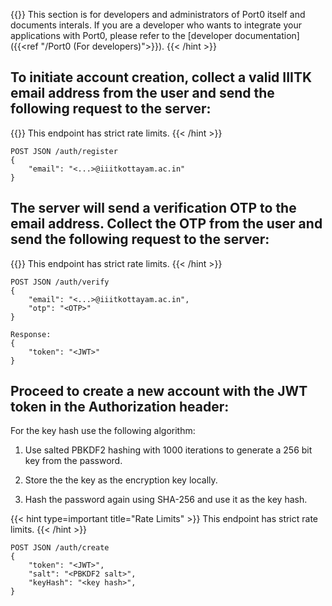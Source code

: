 ---
---

{{<hint type=note title="Note" >}}
This section is for developers and administrators of Port0 itself and documents interals. If you are a developer who wants to integrate your applications with Port0, please refer to the [developer documentation]({{<ref "/Port0 (For developers)">}}).
{{< /hint >}}

## To initiate account creation, collect a valid IIITK email address from the user and send the following request to the server:

{{<hint type=important title="Rate Limits" >}}
This endpoint has strict rate limits.
{{< /hint >}}

```
POST JSON /auth/register
{
    "email": "<...>@iiitkottayam.ac.in"
}
```

## The server will send a verification OTP to the email address. Collect the OTP from the user and send the following request to the server:

{{<hint type=important title="Rate Limits" >}}
This endpoint has strict rate limits.
{{< /hint >}}

```
POST JSON /auth/verify
{
    "email": "<...>@iiitkottayam.ac.in",
    "otp": "<OTP>"
}

Response:
{
    "token": "<JWT>"
}
```

## Proceed to create a new account with the JWT token in the Authorization header:

For the key hash use the following algorithm:

1. Use salted PBKDF2 hashing with 1000 iterations to generate a 256 bit key from the password.

2. Store the the key as the encryption key locally.

3. Hash the password again using SHA-256 and use it as the key hash.

{{< hint type=important title="Rate Limits" >}}
This endpoint has strict rate limits.
{{< /hint >}}

```
POST JSON /auth/create
{
    "token": "<JWT>",
    "salt": "<PBKDF2 salt>",
    "keyHash": "<key hash>",
}
```
